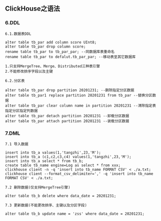 ## ClickHouse之语法

### 6.DDL

    6.1.数据表DDL
    
    alter table tb_par add column score UInt8;
    alter table tb_par drop column score;
    rename table tb_par to tb_par_par; --同数据库表重命名
    rename table tb_par to defalut.tb_par_par; --移动表至其它数据库
    
    1.只支持MergeTree、Merge、Distributed三种表引擎
    2.不能修改排序字段以及主键
    
    6.2.分区表
    
    alter table tb_par drop partition 20201231; --删除指定分区数据
    alter table tb_par1 replace partition 20201231 from tb_par --替换分区数据
    alter table tb_par clear column name in partition 20201231 --清除指定表指定分区指定列数据
    alter table tb_par detach partition 20201231 --卸载分区数据
    alter table tb_par attach partition 20201231 --装载分区数据
    
### 7.DML

    7.1 导入数据
    
    insert into tb_a values(1,'tangzhi',23,'M');
    insert into tb_a (c1,c2,c3,c4) values(1,'tangzhi',23,'M');
    insert into tb_a select * from tb_b;
    create table tb_name engine=Log as select * from xxx;
    clickhouse client -n -q 'insert into tb_name FORMAT CSV' < ./a.txt;
    clickhouse client --format_csv_delimiter=',' -q 'insert into tb_name FORMAT CSV' < ./a.txt;
    
    7.2 删除数据(仅支持MergeTree引擎)
    
    alter table tb_b delete where data_date = 20201231;
    
    7.3 更新数据(不能更改排序、主键以及分区字段)
    
    alter table tb_b update name = 'zss' where data_date = 20201231;
    
    